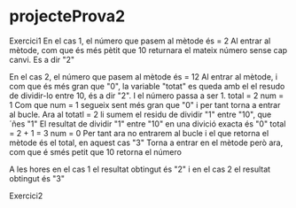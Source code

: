 # projecteProva2


Exercici1
En el cas 1, el número que pasem al mètode és = 2
Al entrar al mètode, com que és més pètit que 10 returnara el mateix número sense cap canvi. Es a dir "2"
 
En el cas 2, el número que pasem al mètode és = 12
Al entrar al mètode, i com que és més gran que "0", la variable "totat" es queda amb el el resudo de dividir-lo entre 10, és a dir "2". I el número passa a ser 1.
total = 2
num = 1
Com que num = 1 segueix sent més gran que "0" i per tant torna a entrar al bucle. 
Ara al totatl = 2 li sumem el residu de dividir "1" entre "10", que ´ñes "1"
El resultat de dividir "1" entre "10" en una divició exacta és "0"
total = 2 + 1 = 3
num = 0
Per tant ara no entrarem al bucle i el que retorna el mètode és el total, en aquest cas "3"
Torna a entrar en el mètode però ara, com que é smés petit que 10 retorna el número

A les hores en el cas 1 el resultat obtingut és "2"
i en el cas 2 el resultat obtingut és "3"


Exercici2
